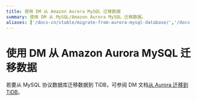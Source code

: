 ```yaml
---
title: 使用 DM 从 Amazon Aurora MySQL 迁移数据
summary: 使用 DM 从 MySQL/Amazon Aurora MySQL 迁移数据。
aliases: ['/docs-cn/stable/migrate-from-aurora-mysql-database/','/docs-cn/v4.0/migrate-from-aurora-mysql-database/','/docs-cn/stable/how-to/migrate/from-mysql-aurora/','/docs-cn/stable/how-to/migrate/from-mysql/']
---
```


# 使用 DM 从 Amazon Aurora MySQL 迁移数据

若要从 MySQL 协议数据库迁移数据到 TiDB，可参阅 DM 文档[从 Aurora 迁移到 TiDB](https://docs.pingcap.com/zh/tidb-data-migration/v2.0/migrate-from-mysql-aurora)。
